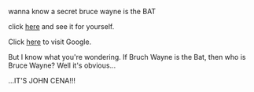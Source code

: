 wanna know a secret bruce wayne is the BAT 

click [here](https://en.wikipedia.org/wiki/Batman) and see it for yourself.

Click [here](http://www.google.com) to visit Google.

But I know what you're wondering. If Bruch Wayne is the Bat, then who is Bruce Wayne? Well it's obvious...

...IT'S JOHN CENA!!!
